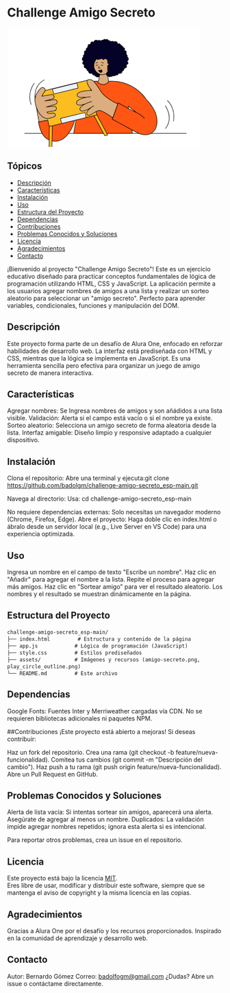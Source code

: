 # Challenge Amigo Secreto

![Amigo Secreto](assets/amigo-secreto.png)

## Tópicos
- [Descripción](#descripción)
- [Características](#características)
- [Instalación](#instalación)
- [Uso](#uso)
- [Estructura del Proyecto](#estructura-del-proyecto)
- [Dependencias](#dependencias)
- [Contribuciones](#contribuciones)
- [Problemas Conocidos y Soluciones](#problemas-conocidos-y-soluciones)
- [Licencia](#licencia)
- [Agradecimientos](#agradecimientos)
- [Contacto](#contacto)


¡Bienvenido al proyecto "Challenge Amigo Secreto"! Este es un ejercicio educativo diseñado para practicar conceptos fundamentales de lógica de programación utilizando HTML, CSS y JavaScript. La aplicación permite a los usuarios agregar nombres de amigos a una lista y realizar un sorteo aleatorio para seleccionar un "amigo secreto". Perfecto para aprender variables, condicionales, funciones y manipulación del DOM.

## Descripción

Este proyecto forma parte de un desafío de Alura One, enfocado en reforzar habilidades de desarrollo web. La interfaz está prediseñada con HTML y CSS, mientras que la lógica se implementa en JavaScript. Es una herramienta sencilla pero efectiva para organizar un juego de amigo secreto de manera interactiva.

## Características

Agregar nombres: Se Ingresa nombres de amigos y son añádidos  a una lista visible.
Validación: Alerta si el campo está vacío o si el nombre ya existe.
Sorteo aleatorio: Selecciona un amigo secreto de forma aleatoria desde la lista.
Interfaz amigable: Diseño limpio y responsive adaptado a cualquier dispositivo.


## Instalación

Clona el repositorio:
Abre una terminal y ejecuta:git clone https://github.com/badolgm/challenge-amigo-secreto_esp-main.git


Navega al directorio:
Usa:  cd challenge-amigo-secreto_esp-main


No requiere dependencias externas: Solo necesitas un navegador moderno (Chrome, Firefox, Edge).
Abre el proyecto:
Haga doble clic en index.html o ábralo desde un servidor local (e.g., Live Server en VS Code) para una experiencia optimizada.


## Uso

Ingresa un nombre en el campo de texto "Escribe un nombre".
Haz clic en "Añadir" para agregar el nombre a la lista.
Repite el proceso para agregar más amigos.
Haz clic en "Sortear amigo" para ver el resultado aleatorio.
Los nombres y el resultado se muestran dinámicamente en la página.


## Estructura del Proyecto
```
challenge-amigo-secreto_esp-main/
├── index.html         # Estructura y contenido de la página
├── app.js            # Lógica de programación (JavaScript)
├── style.css         # Estilos prediseñados
├── assets/           # Imágenes y recursos (amigo-secreto.png, play_circle_outline.png)
└── README.md         # Este archivo
```

## Dependencias

Google Fonts: Fuentes Inter y Merriweather cargadas vía CDN.
No se requieren bibliotecas adicionales ni paquetes NPM.


##Contribuciones
¡Este proyecto está abierto a mejoras! Si deseas contribuir:

Haz un fork del repositorio.
Crea una rama (git checkout -b feature/nueva-funcionalidad).
Comitea tus cambios (git commit -m "Descripción del cambio").
Haz push a tu rama (git push origin feature/nueva-funcionalidad).
Abre un Pull Request en GitHub.


## Problemas Conocidos y Soluciones

Alerta de lista vacía: Si intentas sortear sin amigos, aparecerá una alerta. Asegúrate de agregar al menos un nombre.
Duplicados: La validación impide agregar nombres repetidos; ignora esta alerta si es intencional.

Para reportar otros problemas, crea un issue en el repositorio.

## Licencia

Este proyecto está bajo la licencia [MIT](./LICENSE).  
Eres libre de usar, modificar y distribuir este software, siempre que se mantenga el aviso de copyright y la misma licencia en las copias.


## Agradecimientos

Gracias a Alura One por el desafío y los recursos proporcionados.
Inspirado en la comunidad de aprendizaje y desarrollo web.


## Contacto

Autor: Bernardo Gómez 
Correo: badolfogm@gmail.com 
¿Dudas? Abre un issue o contáctame directamente.
